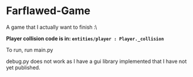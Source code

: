 # Farflawed-Game
A game that I actually want to finish :\


**Player collision code is in: `entities/player : Player._collision`**

To run, run main.py

debug.py does not work as I have a gui library implemented that I have not yet published.
